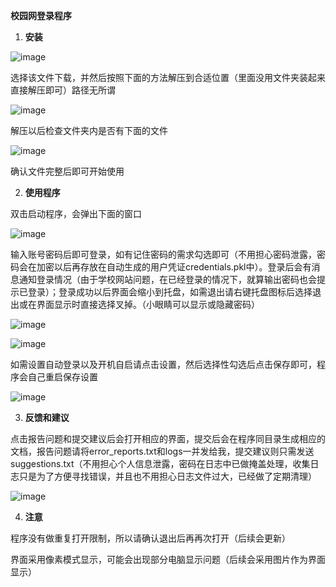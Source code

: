 ﻿**校园网登录程序**

1. **安装**
   
![image](https://github.com/zylyes/Campus-Network/tree/main/image/图片1.png)

选择该文件下载，并然后按照下面的方法解压到合适位置（里面没用文件夹装起来直接解压即可）路径无所谓

![image](https://github.com/zylyes/Campus-Network/tree/main/image/图片2.png)

解压以后检查文件夹内是否有下面的文件

![image](https://github.com/zylyes/Campus-Network/tree/main/image/图片3.png)

确认文件完整后即可开始使用

2. **使用程序**

双击启动程序，会弹出下面的窗口

![image](https://github.com/zylyes/Campus-Network/tree/main/image/图片4.png)

输入账号密码后即可登录，如有记住密码的需求勾选即可（不用担心密码泄露，密码会在加密以后再存放在自动生成的用户凭证credentials.pkl中）。登录后会有消息通知登录情况（由于学校网站问题，在已经登录的情况下，就算输出密码也会提示已登录）；登录成功以后界面会缩小到托盘，如需退出请右键托盘图标后选择退出或在界面显示时直接选择叉掉。（小眼睛可以显示或隐藏密码）

![image](https://github.com/zylyes/Campus-Network/tree/main/image/图片5.png)

![image](https://github.com/zylyes/Campus-Network/tree/main/image/图片6.png)

如需设置自动登录以及开机自启请点击设置，然后选择性勾选后点击保存即可，程序会自己重启保存设置

![image](https://github.com/zylyes/Campus-Network/tree/main/image/图片7.png)

3. **反馈和建议**

点击报告问题和提交建议后会打开相应的界面，提交后会在程序同目录生成相应的文档，报告问题请将error_reports.txt和logs一并发给我，提交建议则只需发送suggestions.txt（不用担心个人信息泄露，密码在日志中已做掩盖处理，收集日志只是为了方便寻找错误，并且也不用担心日志文件过大，已经做了定期清理）

![image](https://github.com/zylyes/Campus-Network/tree/main/image/图片8.png)

4. **注意**

程序没有做重复打开限制，所以请确认退出后再再次打开（后续会更新）

界面采用像素模式显示，可能会出现部分电脑显示问题（后续会采用图片作为界面显示）
